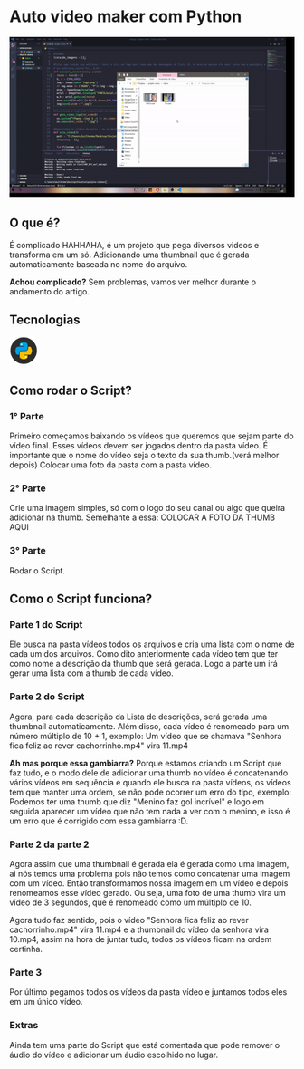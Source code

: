 # Auto video maker com Python

![PythonScript](https://github.com/guidolingip1/Python-Video-Generator/blob/master/script.gif)

## O que é?
É complicado HAHHAHA, é um projeto que pega diversos videos e transforma em um só.
Adicionando uma thumbnail que é gerada automaticamente baseada no nome do arquivo.

**Achou complicado?**
Sem problemas, vamos ver melhor durante o andamento do artigo.
## Tecnologias
<div float="left">
  <img src="https://github.com/guidolingip1/guidolingip1/blob/main/readme-assets/python.png" width="50">
</div>

## Como rodar o Script?
### 1° Parte
Primeiro começamos baixando os vídeos que queremos que sejam parte do vídeo final.
Esses vídeos devem ser jogados dentro da pasta vídeo.
É importante que o nome do vídeo seja o texto da sua thumb.(verá melhor depois)
Colocar uma foto da pasta com a pasta vídeo.

### 2° Parte
Crie uma imagem simples, só com o logo do seu canal ou algo que queira adicionar na thumb.
Semelhante a essa:
COLOCAR A FOTO DA THUMB AQUI

### 3° Parte
Rodar o Script.

## Como o Script funciona?
### Parte 1 do Script
Ele busca na pasta vídeos todos os arquivos e cria uma lista com o nome de cada um dos arquivos.
Como dito anteriormente cada vídeo tem que ter como nome a descrição da thumb que será gerada.
Logo a parte um irá gerar uma lista com a thumb de cada vídeo.

### Parte 2 do Script
Agora, para cada descrição da Lista de descrições, será gerada uma thumbnail automaticamente.
Além disso, cada vídeo é renomeado para um número múltiplo de 10 + 1, exemplo:
Um vídeo que se chamava "Senhora fica feliz ao rever cachorrinho.mp4" vira 11.mp4

**Ah mas porque essa gambiarra?**
Porque estamos criando um Script que faz tudo, e o modo dele de adicionar uma thumb no vídeo é concatenando vários vídeos em sequência e quando ele busca na pasta vídeos, os vídeos tem que manter uma ordem, se não pode ocorrer um erro do tipo, exemplo:
Podemos ter uma thumb que diz "Menino faz gol incrível" e logo em seguida aparecer um vídeo que não tem nada a ver com o menino, e isso é um erro que é corrigido com essa gambiarra :D.

### Parte 2 da parte 2
Agora assim que uma thumbnail é gerada ela é gerada como uma imagem, ai nós temos uma problema pois não temos como concatenar uma imagem com um vídeo.
Então transformamos nossa imagem em um vídeo e depois renomeamos esse vídeo gerado.
Ou seja, uma foto de uma thumb vira um vídeo de 3 segundos, que é renomeado como um múltiplo de 10.

Agora tudo faz sentido, pois o vídeo "Senhora fica feliz ao rever cachorrinho.mp4" vira 11.mp4 e a thumbnail do vídeo da senhora vira 10.mp4, assim na hora de juntar tudo, todos os vídeos ficam na ordem certinha.

### Parte 3
Por último pegamos todos os vídeos da pasta vídeo e juntamos todos eles em um único vídeo.

### Extras
Ainda tem uma parte do Script que está comentada que pode remover o áudio do vídeo e adicionar um áudio escolhido no lugar.
